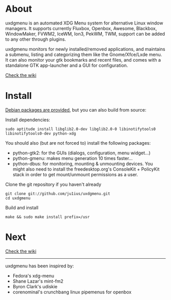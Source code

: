 About
=====

uxdgmenu is an automated XDG Menu system for alternative Linux window managers.
It supports currently Fluxbox, Openbox, Awesome, Blackbox, WindowMaker,
FVWM2, IceWM, Ion3, PekWM, TWM, support can be added to any other through plugins.

uxdgmenu monitors for newly installed/removed applications,
and maintains a submenu, listing and categorizing them like the Gnome/Xfce/Lxde menu.
It can also monitor your gtk bookmarks and recent files,
and comes with a standalone GTK app-launcher and a GUI for configuration.

[Check the wiki](http://github.com/ju1ius/uxdgmenu/wiki)

Install
=======

[Debian packages are provided](https://github.com/ju1ius/uxdgmenu/downloads),
but you can also build from source:

Install dependencies:

    sudo aptitude install libglib2.0-dev libglib2.0-0 libinotifytools0 libinotifytools0-dev python-xdg

You should also (but are not forced to) install the following packages:

* python-gtk2: for the GUIs (dialogs, configuration, menu widget...)
* python-gmenu:   makes menu generation 10 times faster...
* python-dbus: for monitoring, mounting & unmounting devices.
You might also need to install the freedesktop.org's ConsoleKit + PolicyKit stack in order to
get mount/unmount permissions as a user.

Clone the git repository if you haven't already

    git clone git://github.com/ju1ius/uxdgmenu.git
    cd uxdgmenu

Build and install

    make && sudo make install prefix=/usr

Next
====

[Check the wiki](http://github.com/ju1ius/uxdgmenu/wiki)

-----------------------------------------------------------------------
uxdgmenu has been inspired by:

* Fedora's xdg-menu
* Shane Lazar's mint-fm2
* Byron Clark's udiskie
* corenominal's crunchbang linux pipemenus for openbox
